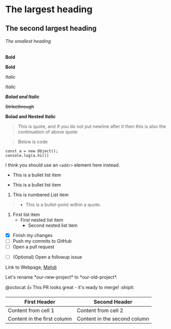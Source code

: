 
# The largest heading
## The second largest heading
###### The smallest heading

**Bold**

__Bold__


*Italic*

_Italic_

***Bolad and Italic***

~~Strikethrough~~

**Bolad and Nested _Italic_**


> This is quote, and if you do not put newline after it
then this is also the continuation of above quote

> Below is code <br>
```
const a = new Object();
console.log(a.hi())
```

<!-- Inline Code -->
I think you should use an
`<addr>` element here instead.

<!-- Lists -->
* This is a bullet list item
- This is a bullet list item
1. This is numbered List item
> * This is a bullet-point within a quote.

<!-- Nested List -->
1. First list item
   - First nested list item
     - Second nested list item


<!-- Task List -->
- [x] Finish my changes
- [ ] Push my commits to GitHub
- [ ] Open a pull request

<!-- If a task list item description begins with a parenthesis, you'll need to escape it with \ -->
- [ ] \(Optional) Open a followup issue

<!-- Links -->
Link to Webpage, [Mehdi](https://github.com/s-mrb)

<!-- Escape Sequence, Ignore formatting -->
Let's rename \*our-new-project\* to \*our-old-project\*.

<!-- Emoji -->
@octocat :+1: This PR looks great - it's ready to merge! :shipit:

<!-- refer to issue or PR -->
<!-- Any number that refers to an Issue or Pull Request will be automatically converted into a link. -->


<!-- SHA-1 Hash -->
<!-- Any reference to a commit’s SHA-1 hash will be automatically converted into a link to that commit on GitHub. -->


<!-- Table -->
First Header | Second Header
------------ | -------------
Content from cell 1 | Content from cell 2
Content in the first column | Content in the second column